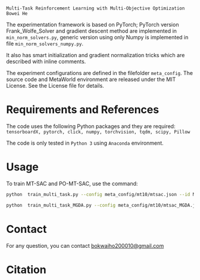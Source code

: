 #

```
Multi-Task Reinforcement Learning with Multi-Objective Optimization
Bowei He
```

The experimentation framework is based on PyTorch; 
PyTorch version Frank_Wolfe_Solver and gradient descent method are implemented in `min_norm_solvers.py`, generic version using only Numpy is implemented in file `min_norm_solvers_numpy.py`.

 It also has smart initialization and gradient normalization tricks which are described with inline comments.

The experiment configurations are defined in the filefolder `meta_config`.
The source code and MetaWorld environment are released under the MIT License. See the License file for details.


# Requirements and References
The code uses the following Python packages and they are required: ``tensorboardX, pytorch, click, numpy, torchvision, tqdm, scipy, Pillow``

The code is only tested in ``Python 3`` using ``Anaconda`` environment.




# Usage


To train MT-SAC and PO-MT-SAC, use the command: 
```bash
python  train_multi_task.py --config meta_config/mt10/mtsac.json --id MT10_MTSAC --method 'multitask_SAC'  --seed 1 --worker_nums 10 --eval_worker_nums 10

python  train_multi_task_MGDA.py --config meta_config/mt10/mtsac_MGDA.json --id MT10_MTSAC_MGDA --method 'multitask_SAC' --seed 1 --worker_nums 10 --eval_worker_nums 10

```

# Contact



For any question, you can contact bokwaiho200010@gmail.com

# Citation
